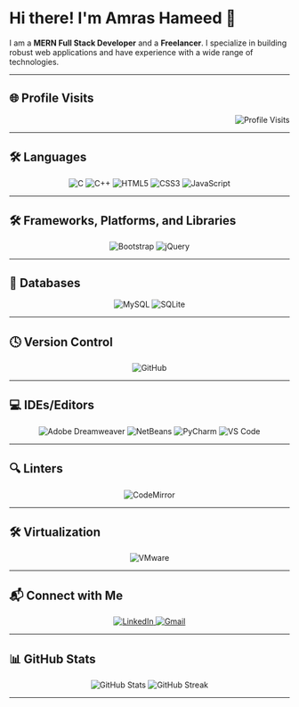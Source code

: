 # Hi there! I'm Amras Hameed 👋

I am a **MERN Full Stack Developer** and a **Freelancer**. I specialize in building robust web applications and have experience with a wide range of technologies.

---

## 🌐 Profile Visits
<p align="right">
  <img src="https://profile-counter.glitch.me/AmrasHameed/count.svg" alt="Profile Visits">
</p>

---

## 🛠️ Languages

<p align="center">
  <img alt="C" src="https://img.shields.io/badge/C-00599C?style=for-the-badge&logo=c&logoColor=white" />
  <img alt="C++" src="https://img.shields.io/badge/C%2B%2B-00599C?style=for-the-badge&logo=c%2B%2B&logoColor=white" />
  <img alt="HTML5" src="https://img.shields.io/badge/HTML5-E34F26?style=for-the-badge&logo=html5&logoColor=white" />
  <img alt="CSS3" src="https://img.shields.io/badge/CSS3-1572B6?style=for-the-badge&logo=css3&logoColor=white" />
  <img alt="JavaScript" src="https://img.shields.io/badge/JavaScript-323330?style=for-the-badge&logo=javascript&logoColor=F7DF1E" />
</p>

---

## 🛠️ Frameworks, Platforms, and Libraries

<p align="center">
  <img alt="Bootstrap" src="https://img.shields.io/badge/Bootstrap-%238511FA.svg?style=for-the-badge&logo=bootstrap&logoColor=white" />
  <img alt="jQuery" src="https://img.shields.io/badge/jQuery-%230769AD.svg?style=for-the-badge&logo=jquery&logoColor=white" />
</p>

---

## 💾 Databases

<p align="center">
  <img alt="MySQL" src="https://img.shields.io/badge/MySQL-005C84?style=for-the-badge&logo=mysql&logoColor=white" />
  <img alt="SQLite" src="https://img.shields.io/badge/SQLite-07405E?style=for-the-badge&logo=sqlite&logoColor=white" />
</p>

---

## 🕓 Version Control

<p align="center">
  <img alt="GitHub" src="https://img.shields.io/badge/GitHub-181717.svg?style=for-the-badge&logo=github&logoColor=white" />
</p>

---

## 💻 IDEs/Editors

<p align="center">
  <img alt="Adobe Dreamweaver" src="https://img.shields.io/badge/Adobe%20Dreamweaver-072401?style=for-the-badge&logo=Adobe%20Dreamweaver&logoColor=34F400" />
  <img alt="NetBeans" src="https://img.shields.io/badge/Apache%20NetBeans-1B6AC6?style=for-the-badge&logo=apache%20netbeans%20IDE&logoColor=white" />
  <img alt="PyCharm" src="https://img.shields.io/badge/PyCharm-000000.svg?style=for-the-badge&logo=PyCharm&logoColor=white" />
  <img alt="VS Code" src="https://img.shields.io/badge/VSCode-0078D4?style=for-the-badge&logo=visual%20studio%20code&logoColor=white" />
</p>

---

## 🔍 Linters

<p align="center">
  <img alt="CodeMirror" src="https://img.shields.io/badge/CodeMirror-D30707?style=for-the-badge&logo=CodeMirror&logoColor=white" />
</p>

---

## 🛠️ Virtualization

<p align="center">
  <img alt="VMware" src="https://img.shields.io/badge/VMware-231f20?style=for-the-badge&logo=VMware&logoColor=white" />
</p>

---

## 📬 Connect with Me

<p align="center">
  <a href="https://www.linkedin.com/in/amras-hameed-17179b29b/" target="_blank">
    <img alt="LinkedIn" src="https://img.shields.io/badge/LinkedIn-0077B5?style=for-the-badge&logo=linkedin&logoColor=white" />
  </a>
  <a href="mailto:your-email@example.com">
    <img alt="Gmail" src="https://img.shields.io/badge/Gmail-D14836?style=for-the-badge&logo=gmail&logoColor=white"/>
  </a>
</p>

---

## 📊 GitHub Stats

<p align="center">
  <img src="https://github-readme-stats.vercel.app/api?username=AmrasHameed&show_icons=true&theme=tokyonight&hide_border=true&locale=en" alt="GitHub Stats">
  <img src="https://github-readme-streak-stats.herokuapp.com/?user=AmrasHameed&theme=material-palenight" alt="GitHub Streak">
</p>

---

